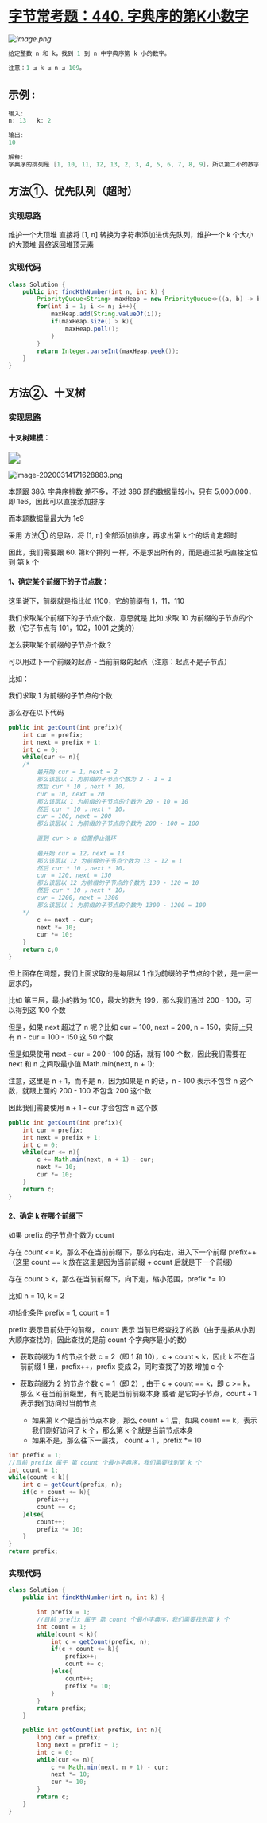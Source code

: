 # [字节常考题：440. 字典序的第K小数字](https://leetcode-cn.com/problems/k-th-smallest-in-lexicographical-order/)

*![image.png](https://pic.leetcode-cn.com/55d14fa47859c2d4f3889ad5c3593e9d5ae5b8b652273ab9d77f7eb7d3cc39ad-image.png)*

```java
给定整数 n 和 k，找到 1 到 n 中字典序第 k 小的数字。

注意：1 ≤ k ≤ n ≤ 109。
```



## **示例 :**

```java
输入:
n: 13   k: 2

输出:
10

解释:
字典序的排列是 [1, 10, 11, 12, 13, 2, 3, 4, 5, 6, 7, 8, 9]，所以第二小的数字是 10。
```





## 方法①、优先队列（超时）



### 实现思路

维护一个大顶堆
直接将 [1, n] 转换为字符串添加进优先队列，维护一个 k 个大小的大顶堆
最终返回堆顶元素



### 实现代码

```java
class Solution {
    public int findKthNumber(int n, int k) {
        PriorityQueue<String> maxHeap = new PriorityQueue<>((a, b) -> b.compareTo(a));
        for(int i = 1; i <= n; i++){
            maxHeap.add(String.valueOf(i));
            if(maxHeap.size() > k){
                maxHeap.poll();
            }
        }
        return Integer.parseInt(maxHeap.peek());
    }
}
```





## 方法②、十叉树



### 实现思路



#### 十叉树建模：

<img src="https://pic.leetcode-cn.com/2d29fc99e0e23eac3bd5a25997ffc111694e1024d24a62677decb89e15f6dfce-file_1568710778725" style="zoom:150%;" />

![image-20200314171628883.png](https://pic.leetcode-cn.com/8bb3eab39d780d4bb3f4962ca805a3311f3acc46d3bbd0a7e3f7e057a706cb19-image-20200314171628883.png)



本题跟 386. 字典序排数 差不多，不过 386 题的数据量较小，只有 5,000,000，即 1e6，因此可以直接添加排序

而本题数据量最大为 1e9

采用 方法① 的思路，将 [1, n] 全部添加排序，再求出第 k 个的话肯定超时

因此，我们需要跟 60. 第k个排列 一样，不是求出所有的，而是通过技巧直接定位到 第 k 个



#### 1、确定某个前缀下的子节点数：

这里说下，前缀就是指比如 1100，它的前缀有 1，11，110

我们求取某个前缀下的子节点个数，意思就是 比如 求取 10 为前缀的子节点的个数（它子节点有 101，102，1001 之类的）

怎么获取某个前缀的子节点个数？

可以用过下一个前缀的起点 - 当前前缀的起点（注意：起点不是子节点）

比如：

我们求取 1 为前缀的子节点的个数

那么存在以下代码

```java
public int getCount(int prefix){
    int cur = prefix;
    int next = prefix + 1;
    int c = 0;
    while(cur <= n){
    /*
    	最开始 cur = 1，next = 2
    	那么该层以 1 为前缀的子节点个数为 2 - 1 = 1
    	然后 cur * 10 ，next * 10， 
    	cur = 10, next = 20
    	那么该层以 1 为前缀的子节点的个数为 20 - 10 = 10
    	然后 cur * 10 ，next * 10， 
    	cur = 100, next = 200
    	那么该层以 1 为前缀的子节点的个数为 200 - 100 = 100
    	
    	直到 cur > n 位置停止循环
    	
    	最开始 cur = 12，next = 13
    	那么该层以 12 为前缀的子节点个数为 13 - 12 = 1
    	然后 cur * 10 ，next * 10， 
    	cur = 120, next = 130
    	那么该层以 12 为前缀的子节点的个数为 130 - 120 = 10
    	然后 cur * 10 ，next * 10， 
    	cur = 1200, next = 1300
    	那么该层以 1 为前缀的子节点的个数为 1300 - 1200 = 100
    */
        c += next - cur;
        next *= 10;
        cur *= 10;
    }
    return c;0
}
```

但上面存在问题，我们上面求取的是每层以 1 作为前缀的子节点的个数，是一层一层求的，

比如 第三层，最小的数为 100，最大的数为 199，那么我们通过 200 - 100，可以得到这 100 个数

但是，如果 next 超过了 n 呢？比如 cur = 100, next = 200, n = 150，实际上只有 n - cur  = 100 - 150 这 50 个数

但是如果使用 next - cur = 200 - 100 的话，就有 100 个数，因此我们需要在 next 和 n 之间取最小值 Math.min(next, n + 1);

注意，这里是 n + 1，而不是 n，因为如果是 n 的话，n - 100 表示不包含 n 这个数，就跟上面的 200 - 100 不包含 200 这个数

因此我们需要使用 n + 1 - cur 才会包含 n 这个数

```java
public int getCount(int prefix){
    int cur = prefix;
    int next = prefix + 1;
    int c = 0;
    while(cur <= n){
        c += Math.min(next, n + 1) - cur;
        next *= 10;
        cur *= 10;
    }
    return c;
}
```



#### 2、确定 k 在哪个前缀下

如果 prefix 的子节点个数为 count 

存在 count <= k，那么不在当前前缀下，那么向右走，进入下一个前缀  prefix++（这里 count == k 放在这里是因为当前前缀 + count 后就是下一个前缀）

存在 count > k，那么在当前前缀下，向下走，缩小范围，prefix *= 10



比如 n = 10, k = 2

初始化条件 prefix = 1, count = 1

prefix 表示目前处于的前缀， count 表示 当前已经查找了的数（由于是按从小到大顺序查找的，因此查找的是前 count 个字典序最小的数）

- 获取前缀为 1 的节点个数 c =  2（即 1 和 10），c + count < k，因此 k 不在当前前缀 1 里，prefix++，prefix 变成 2，同时查找了的数 增加 c 个

- 获取前缀为 2 的节点个数 c = 1（即 2）, 由于 c + count == k，即 c >= k，那么 k 在当前前缀里，有可能是当前前缀本身 或者 是它的子节点，count + 1 表示我们访问过当前节点
  - 如果第 k 个是当前节点本身，那么  count + 1 后，如果 count == k，表示我们刚好访问了 k 个，那么第 k 个就是当前节点本身
  - 如果不是，那么往下一层找， count  + 1 ，prefix *= 10

```java
int prefix = 1;
//目前 prefix 属于 第 count 个最小字典序，我们需要找到第 k 个
int count = 1;
while(count < k){
    int c = getCount(prefix, n);
    if(c + count <= k){
        prefix++;
        count += c;
    }else{
        count++;
        prefix *= 10;
    }
}
return prefix;
```



### 实现代码

```java
class Solution {
    public int findKthNumber(int n, int k) {

        int prefix = 1;
        //目前 prefix 属于 第 count 个最小字典序，我们需要找到第 k 个
        int count = 1;
        while(count < k){
            int c = getCount(prefix, n);
            if(c + count <= k){
                prefix++;
                count += c;
            }else{
                count++;
                prefix *= 10;
            }
        }
        return prefix;
    }

    public int getCount(int prefix, int n){
        long cur = prefix;
        long next = prefix + 1;
        int c = 0;
        while(cur <= n){
            c += Math.min(next, n + 1) - cur;
            next *= 10;
            cur *= 10;
        }
        return c;
    }
}
```

